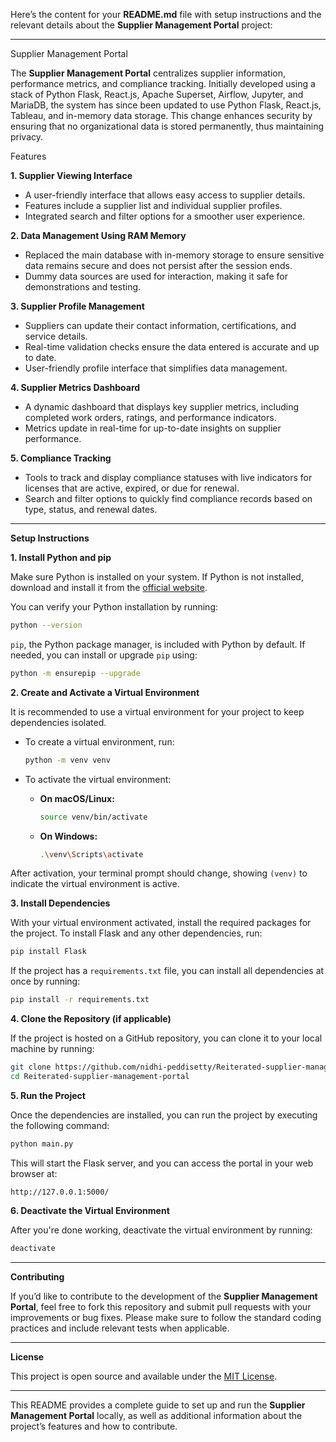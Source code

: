 Here’s the content for your **README.md** file with setup instructions and the relevant details about the **Supplier Management Portal** project:

---

 Supplier Management Portal

The **Supplier Management Portal** centralizes supplier information, performance metrics, and compliance tracking. Initially developed using a stack of Python Flask, React.js, Apache Superset, Airflow, Jupyter, and MariaDB, the system has since been updated to use Python Flask, React.js, Tableau, and in-memory data storage. This change enhances security by ensuring that no organizational data is stored permanently, thus maintaining privacy.

 Features

 **1. Supplier Viewing Interface**
- A user-friendly interface that allows easy access to supplier details.
- Features include a supplier list and individual supplier profiles.
- Integrated search and filter options for a smoother user experience.

 **2. Data Management Using RAM Memory**
- Replaced the main database with in-memory storage to ensure sensitive data remains secure and does not persist after the session ends.
- Dummy data sources are used for interaction, making it safe for demonstrations and testing.

 **3. Supplier Profile Management**
- Suppliers can update their contact information, certifications, and service details.
- Real-time validation checks ensure the data entered is accurate and up to date.
- User-friendly profile interface that simplifies data management.

 **4. Supplier Metrics Dashboard**
- A dynamic dashboard that displays key supplier metrics, including completed work orders, ratings, and performance indicators.
- Metrics update in real-time for up-to-date insights on supplier performance.

 **5. Compliance Tracking**
- Tools to track and display compliance statuses with live indicators for licenses that are active, expired, or due for renewal.
- Search and filter options to quickly find compliance records based on type, status, and renewal dates.

---

 **Setup Instructions**

 **1. Install Python and pip**

Make sure Python is installed on your system. If Python is not installed, download and install it from the [official website](https://www.python.org/downloads/).

You can verify your Python installation by running:
```bash
python --version
```

`pip`, the Python package manager, is included with Python by default. If needed, you can install or upgrade `pip` using:
```bash
python -m ensurepip --upgrade
```

 **2. Create and Activate a Virtual Environment**

It is recommended to use a virtual environment for your project to keep dependencies isolated.

- To create a virtual environment, run:
  ```bash
  python -m venv venv
  ```

- To activate the virtual environment:

  - **On macOS/Linux:**
    ```bash
    source venv/bin/activate
    ```

  - **On Windows:**
    ```bash
    .\venv\Scripts\activate
    ```

After activation, your terminal prompt should change, showing `(venv)` to indicate the virtual environment is active.

 **3. Install Dependencies**

With your virtual environment activated, install the required packages for the project. To install Flask and any other dependencies, run:
```bash
pip install Flask
```

If the project has a `requirements.txt` file, you can install all dependencies at once by running:
```bash
pip install -r requirements.txt
```

 **4. Clone the Repository (if applicable)**

If the project is hosted on a GitHub repository, you can clone it to your local machine by running:
```bash
git clone https://github.com/nidhi-peddisetty/Reiterated-supplier-management-portal.git
cd Reiterated-supplier-management-portal
```

 **5. Run the Project**

Once the dependencies are installed, you can run the project by executing the following command:
```bash
python main.py
```

This will start the Flask server, and you can access the portal in your web browser at:
```
http://127.0.0.1:5000/
```

 **6. Deactivate the Virtual Environment**

After you're done working, deactivate the virtual environment by running:
```bash
deactivate
```

---

 **Contributing**

If you’d like to contribute to the development of the **Supplier Management Portal**, feel free to fork this repository and submit pull requests with your improvements or bug fixes. Please make sure to follow the standard coding practices and include relevant tests when applicable.

---

 **License**

This project is open source and available under the [MIT License](LICENSE).

---

This README provides a complete guide to set up and run the **Supplier Management Portal** locally, as well as additional information about the project’s features and how to contribute.
